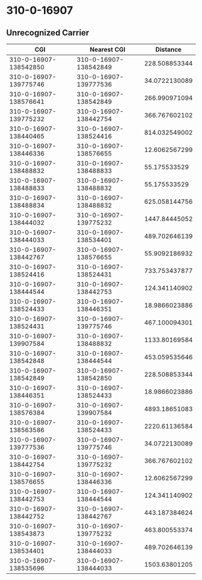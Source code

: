 # 310-0-16907
## Unrecognized Carrier


| CGI | Nearest CGI | Distance |
|-----|-------------|----------|
| 310-0-16907-138542850 | 310-0-16907-138542849 | 228.508853344 |
| 310-0-16907-139775746 | 310-0-16907-139777536 | 34.0722130089 |
| 310-0-16907-138576641 | 310-0-16907-138542849 | 266.990971094 |
| 310-0-16907-139775232 | 310-0-16907-138442754 | 366.767602102 |
| 310-0-16907-138440465 | 310-0-16907-138524416 | 814.032549002 |
| 310-0-16907-138446336 | 310-0-16907-138576655 | 12.6062567299 |
| 310-0-16907-138488832 | 310-0-16907-138488833 | 55.175533529 |
| 310-0-16907-138488833 | 310-0-16907-138488832 | 55.175533529 |
| 310-0-16907-138488834 | 310-0-16907-138488832 | 625.058144756 |
| 310-0-16907-138444032 | 310-0-16907-139775232 | 1447.84445052 |
| 310-0-16907-138444033 | 310-0-16907-138534401 | 489.702646139 |
| 310-0-16907-138442767 | 310-0-16907-138576655 | 55.9092186932 |
| 310-0-16907-138524416 | 310-0-16907-138524431 | 733.753437877 |
| 310-0-16907-138444544 | 310-0-16907-138442753 | 124.341140902 |
| 310-0-16907-138524433 | 310-0-16907-138446351 | 18.9866023886 |
| 310-0-16907-138524431 | 310-0-16907-139775746 | 467.100094301 |
| 310-0-16907-139907584 | 310-0-16907-138488832 | 1133.80169584 |
| 310-0-16907-138542848 | 310-0-16907-138444544 | 453.059535646 |
| 310-0-16907-138542849 | 310-0-16907-138542850 | 228.508853344 |
| 310-0-16907-138446351 | 310-0-16907-138524433 | 18.9866023886 |
| 310-0-16907-138576384 | 310-0-16907-139907584 | 4893.18651083 |
| 310-0-16907-138563586 | 310-0-16907-138524433 | 2220.61136584 |
| 310-0-16907-139777536 | 310-0-16907-139775746 | 34.0722130089 |
| 310-0-16907-138442754 | 310-0-16907-139775232 | 366.767602102 |
| 310-0-16907-138576655 | 310-0-16907-138446336 | 12.6062567299 |
| 310-0-16907-138442753 | 310-0-16907-138444544 | 124.341140902 |
| 310-0-16907-138442752 | 310-0-16907-138442767 | 443.187384624 |
| 310-0-16907-138543873 | 310-0-16907-139775232 | 463.800553374 |
| 310-0-16907-138534401 | 310-0-16907-138444033 | 489.702646139 |
| 310-0-16907-138535696 | 310-0-16907-138444033 | 1503.63801205 |

